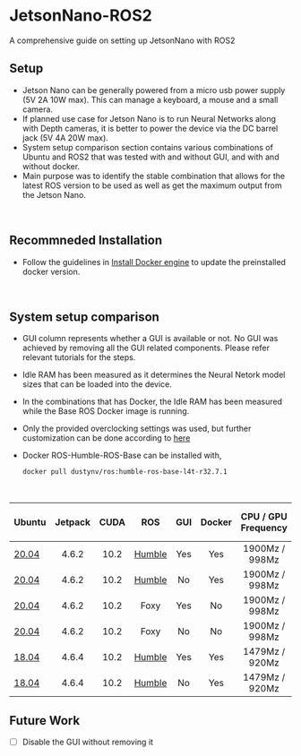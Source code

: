 # JetsonNano-ROS2
A comprehensive guide on setting up JetsonNano with ROS2

## Setup

- Jetson Nano can be generally powered from a micro usb power supply (5V 2A 10W max). This can manage a keyboard, a mouse and a small camera.
- If planned use case for Jetson Nano is to run Neural Networks along with Depth cameras, it is better to power the device via the DC barrel jack (5V 4A 20W max).
- System setup comparison section contains various combinations of Ubuntu and ROS2 that was tested with and without GUI, and with and without docker.
- Main purpose was to identify the stable combination that allows for the latest ROS version to be used as well as get the maximum output from the Jetson Nano.

<br>

## Recommneded Installation

- Follow the guidelines in [Install Docker engine](https://docs.docker.com/engine/install/ubuntu/) to update the preinstalled docker version.

<br>

## System setup comparison

- GUI column represents whether a GUI is available or not. No GUI was achieved by removing all the GUI related components. Please refer relevant tutorials for the steps.

- Idle RAM has been measured as it determines the Neural Netork model sizes that can be loaded into the device. 

- In the combinations that has Docker, the Idle RAM has been measured while the Base ROS Docker image is running.

- Only the provided overclocking settings was used, but further customization can be done according to [here](https://qengineering.eu/overclocking-the-jetson-nano.html)

- Docker ROS-Humble-ROS-Base can be installed with,

    ```bash
    docker pull dustynv/ros:humble-ros-base-l4t-r32.7.1
    ```

<br>

| Ubuntu | Jetpack | CUDA | ROS | GUI | Docker | CPU / GPU Frequency | Idle RAM (GB) | Tutorial |
|---	|:---:|:---:|:---:|:---:|:---:|:---:|:---:|:---:|
| [20.04](https://github.com/Qengineering/Jetson-Nano-Ubuntu-20-image?tab=readme-ov-file#bare-image) | 4.6.2 | 10.2 |[Humble](https://hub.docker.com/layers/dustynv/ros/humble-ros-base-l4t-r32.7.1/images/sha256-833447d4c81735c71cd61587b9cd61275cf7158f44bec074a135e6f3e662187a?context=explore) | Yes	| Yes | 1900Mz / 998Mz | 1.3 / 3.9 | [Image](/images/u20-humble-Docker-Desktop.png) [Tutorial](/docs/u20-humble-Docker-Desktop.md)  |
| [20.04](https://github.com/Qengineering/Jetson-Nano-Ubuntu-20-image?tab=readme-ov-file#bare-image) | 4.6.2 | 10.2  |[Humble](https://hub.docker.com/layers/dustynv/ros/humble-ros-base-l4t-r32.7.1/images/sha256-833447d4c81735c71cd61587b9cd61275cf7158f44bec074a135e6f3e662187a?context=explore)	| No | Yes | 1900Mz / 998Mz | 0.44 / 3.9 | [Image](/images/u20-humble-Docker-noDesktop.png) [Tutorial](/docs/u20-humble-Docker-noDesktop.md)  |
| [20.04](https://github.com/Qengineering/Jetson-Nano-Ubuntu-20-image?tab=readme-ov-file#bare-image) | 4.6.2 | 10.2  |Foxy | Yes | No | 1900Mz / 998Mz | 1.2 / 3.9 | [Image](/images/u20-foxy-noDocker-Desktop.png) [Tutorial](/docs/u20-foxy-noDocker-Desktop.md) |
| [20.04](https://github.com/Qengineering/Jetson-Nano-Ubuntu-20-image?tab=readme-ov-file#bare-image) | 4.6.2 | 10.2  |Foxy | No	| No 	| 1900Mz / 998Mz | 0.40 / 3.9 | [Image](/images/u20-foxy-noDocker-noDesktop.png) [Tutorial](/docs/u20-foxy-noDocker-noDesktop.md) |
| [18.04](https://developer.nvidia.com/embedded/learn/get-started-jetson-nano-devkit#write)| 4.6.4 | 10.2  | [Humble](https://hub.docker.com/layers/dustynv/ros/humble-ros-base-l4t-r32.7.1/images/sha256-833447d4c81735c71cd61587b9cd61275cf7158f44bec074a135e6f3e662187a?context=explore) | Yes | Yes | 1479Mz / 920Mz | Really Slow | Not Successful | [Image](/images/u18-humble-Docker-Desktop.png) [Tutorial](/docs/u18-humble-Docker-Desktop.md) |
| [18.04](https://developer.nvidia.com/embedded/learn/get-started-jetson-nano-devkit#write)| 4.6.4 | 10.2  | [Humble](https://hub.docker.com/layers/dustynv/ros/humble-ros-base-l4t-r32.7.1/images/sha256-833447d4c81735c71cd61587b9cd61275cf7158f44bec074a135e6f3e662187a?context=explore)	| No | Yes | 1479Mz / 920Mz | Really slow | Not Successful |


## Future Work

- [ ] Disable the GUI without removing it 
